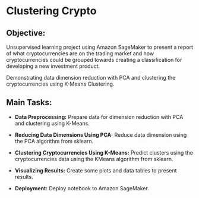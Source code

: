 # Clustering Crypto

## Objective: 
Unsupervised learning project using Amazon SageMaker to present a report of what cryptocurrencies are on the trading market and how cryptocurrencies could be grouped towards creating a classification for developing a new investment product.

Demonstrating data dimension reduction with PCA and clustering the cryptocurrencies using K-Means Clustering.

## Main Tasks:
- **Data Preprocessing:** Prepare data for dimension reduction with PCA and clustering using K-Means.

- **Reducing Data Dimensions Using PCA:** Reduce data dimension using the PCA algorithm from sklearn.

- **Clustering Cryptocurrencies Using K-Means:** Predict clusters using the cryptocurrencies data using the KMeans algorithm from sklearn.

- **Visualizing Results:** Create some plots and data tables to present results.

- **Deployment:** Deploy notebook to Amazon SageMaker.

